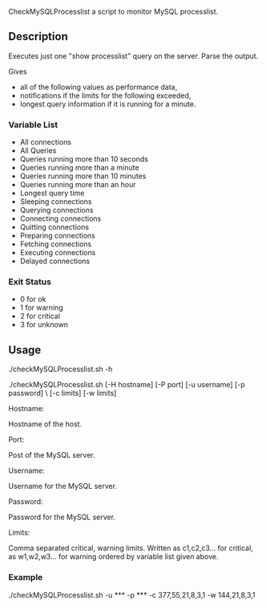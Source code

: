 CheckMySQLProcesslist a script to monitor MySQL processlist.

## Description

Executes just one "show processlist" query on the server. Parse the output.

Gives

* all of the following values as performance data,
* notifications if the limits for the following exceeded,
* longest query information if it is running for a minute.

### Variable List

* All connections
* All Queries
* Queries running more than 10 seconds
* Queries running more than a minute
* Queries running more than 10 minutes
* Queries running more than an hour
* Longest query time
* Sleeping connections
* Querying connections
* Connecting connections
* Quitting connections
* Preparing connections
* Fetching connections
* Executing connections
* Delayed connections

### Exit Status

* 0 for ok
* 1 for warning
* 2 for critical
* 3 for unknown

## Usage

./checkMySQLProcesslist.sh -h

./checkMySQLProcesslist.sh [-H hostname] [-P port] [-u username] [-p password] \\
		[-c limits] [-w limits]

Hostname:

Hostname of the host.

Port:

Post of the MySQL server.

Username:

Username for the MySQL server.

Password:

Password for the MySQL server.

Limits:

Comma separated critical, warning limits. Written as c1,c2,c3... for critical,
as w1,w2,w3... for warning ordered by variable list given above.

### Example

./checkMySQLProcesslist.sh -u *** -p *** -c 377,55,21,8,3,1 -w 144,21,8,3,1
